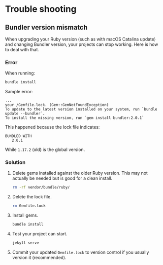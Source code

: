 # Trouble shooting


## Bundler version mismatch

When upgrading your Ruby version (such as with macOS Catalina update) and changing Bundler version, your projects can stop working. Here is how to deal with that.

### Error

When running:

```sh
bundle install
```

Sample error:

```
...
your /Gemfile.lock. (Gem::GemNotFoundException)
To update to the latest version installed on your system, run `bundle update --bundler`.
To install the missing version, run `gem install bundler:2.0.1`
```

This happened because the lock file indicates:

```
BUNDLED WITH
   2.0.1
```

While `1.17.2` (old) is the global version.

### Solution

1. Delete gems installed against the older Ruby version. This may not actually be needed but is good for a clean install.
    ```sh
    rm -rf vendor/bundle/ruby/
    ```
2. Delete the lock file.
    ```sh
    rm Gemfile.lock
    ```
3. Install gems.
    ```sh
    bundle install
    ```
4. Test your project can start.
    ```sh
    jekyll serve
    ```
5. Commit your updated `Gemfile.lock` to version control if you usually version it (recommended).
